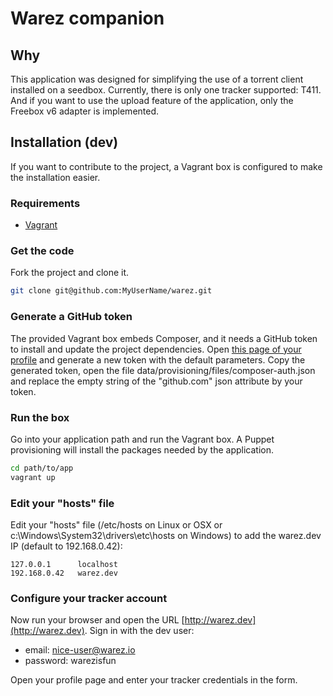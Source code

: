 # Warez companion

## Why

This application was designed for simplifying the use of a torrent client installed on a seedbox.
Currently, there is only one tracker supported: T411. And if you want to use the upload feature of the application,
only the Freebox v6 adapter is implemented.

## Installation (dev)

If you want to contribute to the project, a Vagrant box is configured to make the installation easier.

### Requirements

- [Vagrant](https://www.vagrantup.com)

### Get the code

Fork the project and clone it.

```sh
git clone git@github.com:MyUserName/warez.git
```

### Generate a GitHub token

The provided Vagrant box embeds Composer, and it needs a GitHub token to install and update the project
dependencies. Open [this page of your profile](https://github.com/settings/tokens/new) and generate a new
token with the default parameters. Copy the generated token, open the file data/provisioning/files/composer-auth.json
and replace the empty string of the "github.com" json attribute by your token.

### Run the box

Go into your application path and run the Vagrant box. A Puppet provisioning will install the packages needed by
the application.

```sh
cd path/to/app
vagrant up
```

### Edit your "hosts" file

Edit your "hosts" file (/etc/hosts on Linux or OSX or c:\Windows\System32\drivers\etc\hosts on Windows) to add the
warez.dev IP (default to 192.168.0.42):

```
127.0.0.1      localhost
192.168.0.42   warez.dev
```

### Configure your tracker account

Now run your browser and open the URL [http://warez.dev](http://warez.dev). Sign in with the dev user:

- email: nice-user@warez.io
- password: warezisfun

Open your profile page and enter your tracker credentials in the form.  
